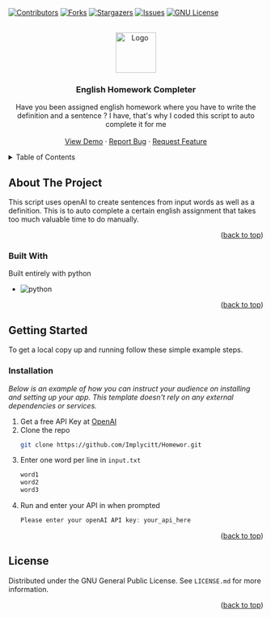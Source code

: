 <a name="readme-top"></a>

[![Contributors][contributors-shield]][contributors-url]
[![Forks][forks-shield]][forks-url]
[![Stargazers][stars-shield]][stars-url]
[![Issues][issues-shield]][issues-url]
[![GNU License][license-shield]][license-url]

<!-- PROJECT LOGO -->
<br />
<div align="center">
  <a href="https://github.com/othneildrew/Best-README-Template">
    <img src="https://external-content.duckduckgo.com/iu/?u=https%3A%2F%2Fanimalcrossingwiki.de%2Fdata%2Fmedia%2Facpc%2Fkatalog%2Fwohnzimmer%2Fbuecherstapel.png&f=1&nofb=1&ipt=a0b2fa6944afc1354e888f6c65e470f793483c0d007b00c147dc57b27b3b7920&ipo=images" alt="Logo" width="80" height="80">
  </a>

  <h3 align="center">English Homework Completer</h3>

  <p align="center">
    Have you been assigned english homework where you have to write the definition and a sentence ? I have, that's why I coded this script to auto complete it for me
    <br />
    <br />
    <a href="https://github.com/Implycitt/Homeworkgen">View Demo</a>
    ·
    <a href="https://github.com/Implycitt/Homeworkgen/issues">Report Bug</a>
    ·
    <a href="https://github.com/Implycitt/Homeworkgen/issues">Request Feature</a>
  </p>
</div>



<!-- TABLE OF CONTENTS -->
<details>
  <summary>Table of Contents</summary>
  <ol>
    <li>
      <a href="#about-the-project">About The Project</a>
      <ul>
        <li><a href="#built-with">Built With</a></li>
      </ul>
    </li>
    <li>
      <a href="#getting-started">Getting Started</a>
      <ul>
        <li><a href="#installation">Installation</a></li>
      </ul>
    </li>
    <li><a href="#contributing">Contributing</a></li>
    <li><a href="#license">License</a></li>
  </ol>
</details>



<!-- ABOUT THE PROJECT -->
## About The Project

This script uses openAI to create sentences from input words as well as a definition. This is to auto complete a certain english assignment that takes too much valuable time to do manually. 

<p align="right">(<a href="#readme-top">back to top</a>)</p>


### Built With

Built entirely with python

* ![python][python]

<p align="right">(<a href="#readme-top">back to top</a>)</p>


<!-- GETTING STARTED -->
## Getting Started

To get a local copy up and running follow these simple example steps.


### Installation

_Below is an example of how you can instruct your audience on installing and setting up your app. This template doesn't rely on any external dependencies or services._

1. Get a free API Key at [OpenAI](https://beta.openai.com/account/api-keys)
2. Clone the repo
   ```sh
   git clone https://github.com/Implycitt/Homewor.git
   ```
3. Enter one word per line in `input.txt`
   ```sh
   word1
   word2
   word3
   ```
4. Run and enter your API in when prompted 
   ```js
   Please enter your openAI API key: your_api_here
   ```

<p align="right">(<a href="#readme-top">back to top</a>)</p>


<!-- LICENSE -->
## License

Distributed under the GNU General Public License. See `LICENSE.md` for more information.

<p align="right">(<a href="#readme-top">back to top</a>)</p>


<!-- MARKDOWN LINKS & IMAGES -->
<!-- https://www.markdownguide.org/basic-syntax/#reference-style-links -->
[contributors-shield]: https://img.shields.io/github/contributors/Implycitt/Homeworkgen.svg?style=for-the-badge
[contributors-url]: https://github.com/Implycitt/HomeworkGen/graphs/contributors
[forks-shield]: https://img.shields.io/github/forks/Implycitt/Homeworkgen.svg?style=for-the-badge
[forks-url]: https://github.com/Implycitt/HomeworkGen/network/members
[stars-shield]: https://img.shields.io/github/stars/Implycitt/Homeworkgen.svg?style=for-the-badge
[stars-url]: https://github.com/Implycitt/Homeworkgen/stargazers
[issues-shield]: https://img.shields.io/github/issues/Implycitt/Homeworkgen.svg?style=for-the-badge
[issues-url]: https://github.com/Implycitt/HomeworkGen/issues
[license-shield]: https://img.shields.io/github/license/Implycitt/Homeworkgen.svg?style=for-the-badge
[license-url]: https://github.com/Implycitt/HomeworkGen/blob/master/LICENSE.md
[product-screenshot]: images/screenshot.png
[python]: https://img.shields.io/badge/python-0769AD?style=for-the-badge&logo=python&logoColor=white
